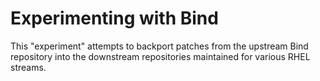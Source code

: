 # Experimenting with Bind

This "experiment" attempts to backport patches from the upstream Bind repository
into the downstream repositories maintained for various RHEL streams.
